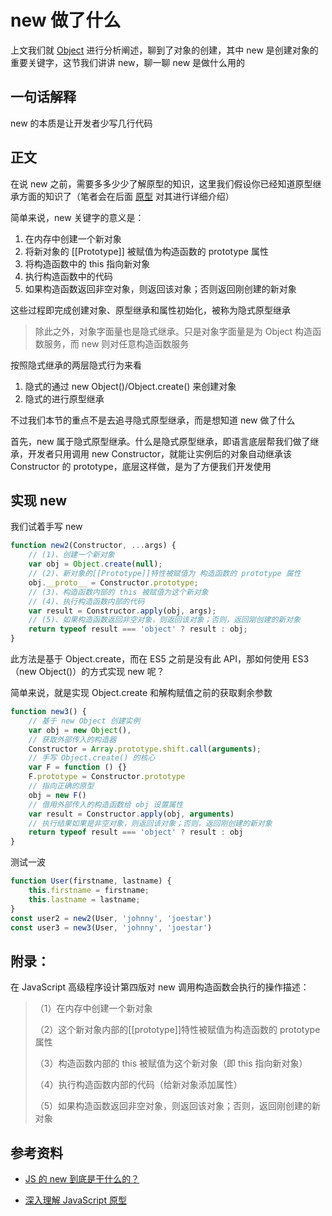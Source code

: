# new 做了什么

上文我们就 [Object](./Object.md) 进行分析阐述，聊到了对象的创建，其中 new 是创建对象的重要关键字，这节我们讲讲 new，聊一聊 new 是做什么用的

## 一句话解释

new 的本质是让开发者少写几行代码

## 正文

在说 new 之前，需要多多少少了解原型的知识，这里我们假设你已经知道原型继承方面的知识了（笔者会在后面 [原型](./原型.md) 对其进行详细介绍）

简单来说，new 关键字的意义是：

1. 在内存中创建一个新对象
2. 将新对象的 [[Prototype]] 被赋值为构造函数的 prototype 属性
3. 将构造函数中的 this 指向新对象
3. 执行构造函数中的代码
3. 如果构造函数返回非空对象，则返回该对象；否则返回刚创建的新对象

这些过程即完成创建对象、原型继承和属性初始化，被称为隐式原型继承

> 除此之外，对象字面量也是隐式继承。只是对象字面量是为 Object 构造函数服务，而 new 则对任意构造函数服务

按照隐式继承的两层隐式行为来看

1. 隐式的通过 new Object()/Object.create() 来创建对象
2. 隐式的进行原型继承

不过我们本节的重点不是去追寻隐式原型继承，而是想知道 new 做了什么

首先，new 属于隐式原型继承。什么是隐式原型继承，即语言底层帮我们做了继承，开发者只用调用 new Constructor，就能让实例后的对象自动继承该 Constructor 的 prototype，底层这样做，是为了方便我们开发使用

## 实现 new

我们试着手写 new

```javascript
function new2(Constructor, ...args) {
    // (1)、创建一个新对象
    var obj = Object.create(null);
    // (2)、新对象的[[Prototype]]特性被赋值为 构造函数的 prototype 属性
    obj.__proto__ = Constructor.prototype;
    // (3)、构造函数内部的 this 被赋值为这个新对象
    // (4)、执行构造函数内部的代码
    var result = Constructor.apply(obj, args);
    // (5)、如果构造函数返回非空对象，则返回该对象；否则，返回刚创建的新对象
    return typeof result === 'object' ? result : obj;
}
```

此方法是基于 Object.create，而在 ES5 之前是没有此 API，那如何使用 ES3（new Object()）的方式实现 new 呢？

简单来说，就是实现 Object.create 和解构赋值之前的获取剩余参数

```javascript
function new3() {
    // 基于 new Object 创建实例
    var obj = new Object(),
    // 获取外部传入的构造器
    Constructor = Array.prototype.shift.call(arguments);
    // 手写 Object.create() 的核心
    var F = function () {}
    F.prototype = Constructor.prototype
    // 指向正确的原型
    obj = new F() 
    // 借用外部传入的构造函数给 obj 设置属性
    var result = Constructor.apply(obj, arguments)
    // 执行结果如果是非空对象，则返回该对象；否则，返回刚创建的新对象
    return typeof result === 'object' ? result : obj
}
```

测试一波

```javascript
function User(firstname, lastname) {
    this.firstname = firstname;
    this.lastname = lastname;
}
const user2 = new2(User, 'johnny', 'joestar')
const user3 = new3(User, 'johnny', 'joestar')
```



## 附录：

在 JavaScript 高级程序设计第四版对 new 调用构造函数会执行的操作描述：

> （1）在内存中创建一个新对象
>
> （2）这个新对象内部的[[prototype]]特性被赋值为构造函数的 prototype 属性
>
> （3）构造函数内部的 this 被赋值为这个新对象（即 this 指向新对象）
>
> （4）执行构造函数内部的代码（给新对象添加属性）
>
> （5）如果构造函数返回非空对象，则返回该对象；否则，返回刚创建的新对象

## 参考资料

- [JS 的 new 到底是干什么的？](https://zhuanlan.zhihu.com/p/23987456)

- [深入理解 JavaScript 原型](https://mp.weixin.qq.com/s/1UDILezroK5wrcK-Z5bHOg)

  

